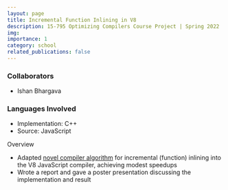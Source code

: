 ```yaml
---
layout: page
title: Incremental Function Inlining in V8
description: 15-795 Optimizing Compilers Course Project | Spring 2022
img:
importance: 1
category: school
related_publications: false
---
```


### Collaborators
- Ishan Bhargava

### Languages Involved
- Implementation: C++
- Source: JavaScript

Overview
- Adapted [novel compiler algorithm](http://aleksandar-prokopec.com/resources/docs/prio-inliner-final.pdf) for incremental (function) inlining into the V8 JavaScript compiler, achieving modest speedups
- Wrote a report and gave a poster presentation discussing the implementation and result
